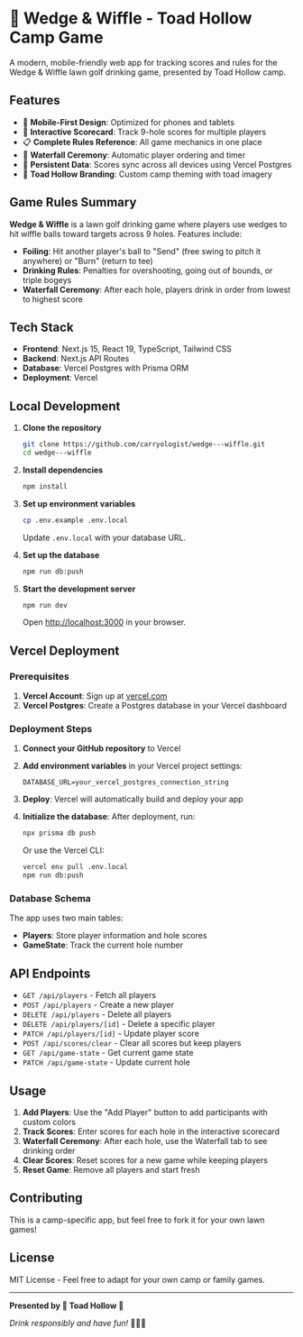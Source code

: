 # 🐸 Wedge & Wiffle - Toad Hollow Camp Game

A modern, mobile-friendly web app for tracking scores and rules for the Wedge & Wiffle lawn golf drinking game, presented by Toad Hollow camp.

## Features

- 📱 **Mobile-First Design**: Optimized for phones and tablets
- 🎯 **Interactive Scorecard**: Track 9-hole scores for multiple players
- 📋 **Complete Rules Reference**: All game mechanics in one place
- 🌊 **Waterfall Ceremony**: Automatic player ordering and timer
- 🔄 **Persistent Data**: Scores sync across all devices using Vercel Postgres
- 🎨 **Toad Hollow Branding**: Custom camp theming with toad imagery

## Game Rules Summary

**Wedge & Wiffle** is a lawn golf drinking game where players use wedges to hit wiffle balls toward targets across 9 holes. Features include:

- **Foiling**: Hit another player's ball to "Send" (free swing to pitch it anywhere) or "Burn" (return to tee)
- **Drinking Rules**: Penalties for overshooting, going out of bounds, or triple bogeys
- **Waterfall Ceremony**: After each hole, players drink in order from lowest to highest score

## Tech Stack

- **Frontend**: Next.js 15, React 19, TypeScript, Tailwind CSS
- **Backend**: Next.js API Routes
- **Database**: Vercel Postgres with Prisma ORM
- **Deployment**: Vercel

## Local Development

1. **Clone the repository**
   ```bash
   git clone https://github.com/carryologist/wedge---wiffle.git
   cd wedge---wiffle
   ```

2. **Install dependencies**
   ```bash
   npm install
   ```

3. **Set up environment variables**
   ```bash
   cp .env.example .env.local
   ```
   Update `.env.local` with your database URL.

4. **Set up the database**
   ```bash
   npm run db:push
   ```

5. **Start the development server**
   ```bash
   npm run dev
   ```

   Open [http://localhost:3000](http://localhost:3000) in your browser.

## Vercel Deployment

### Prerequisites

1. **Vercel Account**: Sign up at [vercel.com](https://vercel.com)
2. **Vercel Postgres**: Create a Postgres database in your Vercel dashboard

### Deployment Steps

1. **Connect your GitHub repository** to Vercel

2. **Add environment variables** in your Vercel project settings:
   ```
   DATABASE_URL=your_vercel_postgres_connection_string
   ```

3. **Deploy**: Vercel will automatically build and deploy your app

4. **Initialize the database**: After deployment, run:
   ```bash
   npx prisma db push
   ```
   Or use the Vercel CLI:
   ```bash
   vercel env pull .env.local
   npm run db:push
   ```

### Database Schema

The app uses two main tables:

- **Players**: Store player information and hole scores
- **GameState**: Track the current hole number

## API Endpoints

- `GET /api/players` - Fetch all players
- `POST /api/players` - Create a new player
- `DELETE /api/players` - Delete all players
- `DELETE /api/players/[id]` - Delete a specific player
- `PATCH /api/players/[id]` - Update player score
- `POST /api/scores/clear` - Clear all scores but keep players
- `GET /api/game-state` - Get current game state
- `PATCH /api/game-state` - Update current hole

## Usage

1. **Add Players**: Use the "Add Player" button to add participants with custom colors
2. **Track Scores**: Enter scores for each hole in the interactive scorecard
3. **Waterfall Ceremony**: After each hole, use the Waterfall tab to see drinking order
4. **Clear Scores**: Reset scores for a new game while keeping players
5. **Reset Game**: Remove all players and start fresh

## Contributing

This is a camp-specific app, but feel free to fork it for your own lawn games!

## License

MIT License - Feel free to adapt for your own camp or family games.

---

**Presented by 🐸 Toad Hollow 🐸**

*Drink responsibly and have fun!* 🍻🏌️‍♂️